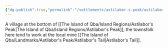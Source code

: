 ```yaml
---
{"dg-publish":true,"permalink":"/settlements/astilabor-s-peak/astilabor-s-claw/"}
---
```



A village at the bottom of [[The Island of Qba/Island Regions/Astilabor's Peak\|The Island of Qba/Island Regions/Astilabor's Peak]], the townsfolk here tend to work at the local mine [[The Island of Qba/Landmarks/Astilabor's Peak/Astilabor's Tail\|Astilabor's Tail]].